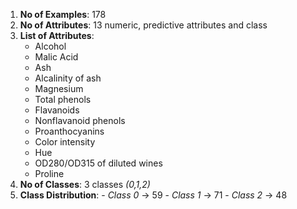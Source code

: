 1. **No of Examples**: 178
2. **No of Attributes**: 13 numeric, predictive attributes and class
3. **List of Attributes**:
	- Alcohol
	- Malic Acid
	- Ash
	- Alcalinity of ash
	- Magnesium
	- Total phenols
	- Flavanoids
	- Nonflavanoid phenols
	- Proanthocyanins
	- Color intensity
	- Hue
	- OD280/OD315 of diluted wines
	- Proline
4. **No of Classes**: 3 classes *(0,1,2)*
5. **Class Distribution**: 
		- *Class 0* -> 59
		- *Class 1* -> 71
		- *Class 2* -> 48
